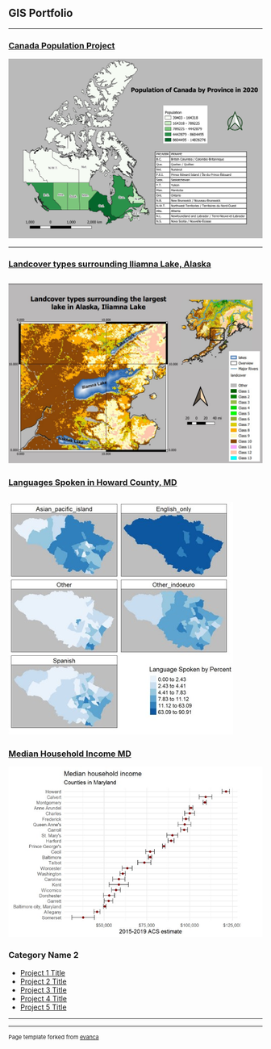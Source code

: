 ## GIS Portfolio

---

### [Canada Population Project](/pdf/Map1_Canadapop_2020.pdf)
<img src="/images/canadapop2020.jpg?raw=true"/>

---
### [Landcover types surrounding Iliamna Lake, Alaska](/pdf/Map3_Landcover_Grid_Labeled.pdf)
[<img src="/images/Map3_Landcover_Grid_Labeled.jpg?raw=true"/>](/.../index)
---

### [Languages Spoken in Howard County, MD](/pdf/github_langmap.pdf)
[<img src="/images/github_langmap.jpg?raw=true"/>](/.../index)
---

### [Median Household Income MD](/pdf/github_medinc.pdf)
[<img src="/images/github_medhhinc.jpg?raw=true"/>](/.../index)







### Category Name 2

- [Project 1 Title](http://example.com/)
- [Project 2 Title](http://example.com/)
- [Project 3 Title](http://example.com/)
- [Project 4 Title](http://example.com/)
- [Project 5 Title](http://example.com/)

---




---
<p style="font-size:11px">Page template forked from <a href="https://github.com/evanca/quick-portfolio">evanca</a></p>
<!-- Remove above link if you don't want to attibute -->
